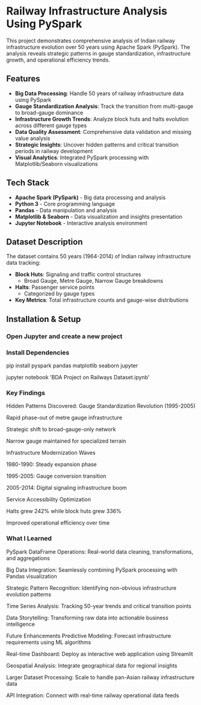 # Railway Infrastructure Analysis Using PySpark

This project demonstrates comprehensive analysis of Indian railway infrastructure evolution over 50 years using Apache Spark (PySpark). The analysis reveals strategic patterns in gauge standardization, infrastructure growth, and operational efficiency trends.

## Features

- **Big Data Processing**: Handle 50 years of railway infrastructure data using PySpark
- **Gauge Standardization Analysis**: Track the transition from multi-gauge to broad-gauge dominance
- **Infrastructure Growth Trends**: Analyze block huts and halts evolution across different gauge types
- **Data Quality Assessment**: Comprehensive data validation and missing value analysis
- **Strategic Insights**: Uncover hidden patterns and critical transition periods in railway development
- **Visual Analytics**: Integrated PySpark processing with Matplotlib/Seaborn visualizations

## Tech Stack

- **Apache Spark (PySpark)** - Big data processing and analysis
- **Python 3** - Core programming language
- **Pandas** - Data manipulation and analysis
- **Matplotlib & Seaborn** - Data visualization and insights presentation
- **Jupyter Notebook** - Interactive analysis environment

## Dataset Description

The dataset contains 50 years (1964-2014) of Indian railway infrastructure data tracking:

- **Block Huts**: Signaling and traffic control structures
  - Broad Gauge, Metre Gauge, Narrow Gauge breakdowns
- **Halts**: Passenger service points
  - Categorized by gauge types
- **Key Metrics**: Total infrastructure counts and gauge-wise distributions

## Installation & Setup
### Open Jupyter and create a new project

### Install Dependencies
pip install pyspark pandas matplotlib seaborn jupyter

jupyter notebook 'BDA Project on Railways Dataset.ipynb'


### Key Findings
Hidden Patterns Discovered:
Gauge Standardization Revolution (1995-2005)

Rapid phase-out of metre gauge infrastructure

Strategic shift to broad-gauge-only network

Narrow gauge maintained for specialized terrain

Infrastructure Modernization Waves

1980-1990: Steady expansion phase

1995-2005: Gauge conversion transition

2005-2014: Digital signaling infrastructure boom

Service Accessibility Optimization

Halts grew 242% while block huts grew 336%

Improved operational efficiency over time

### What I Learned
PySpark DataFrame Operations: Real-world data cleaning, transformations, and aggregations

Big Data Integration: Seamlessly combining PySpark processing with Pandas visualization

Strategic Pattern Recognition: Identifying non-obvious infrastructure evolution patterns

Time Series Analysis: Tracking 50-year trends and critical transition points

Data Storytelling: Transforming raw data into actionable business intelligence

Future Enhancements
Predictive Modeling: Forecast infrastructure requirements using ML algorithms

Real-time Dashboard: Deploy as interactive web application using Streamlit

Geospatial Analysis: Integrate geographical data for regional insights

Larger Dataset Processing: Scale to handle pan-Asian railway infrastructure data

API Integration: Connect with real-time railway operational data feeds
